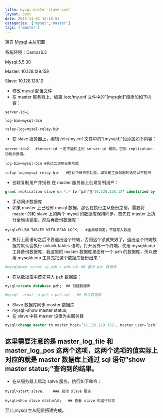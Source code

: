 ```yaml
---
title: mysql-master-slave-conf
layout: post
date: 2015-11-01 18:18:53
categories: ['mysql','master']
tags: ['master']
---
```

转自 [Mysql 主从配置](http://www.pengzihe.com/?p=186)

系统环境：Centos6.5

Mysql:5.5.30

Master: 10.128.129.159

Slave: 10.128.128.12

- 修改 mysql 配置文件
 - 在 master 服务器上，编辑 /etc/my.cnf 文件中的”[mysqld]”段添加如下内容：
```
server-id=1

log-bin=mysql-bin

relay-log=mysql-relay-bin
```
 - 在 slave 服务器上，编辑 /etc/my.cnf 文件中的”[mysqld]”段添加如下内容：
```
server-id=2   #server-id 一定不能和主的 server-id 相同，否则 replication 功能会报错。

log-bin=mysql-bin #启动二进制日志功能

relay-log=mysql-relay-bin   #启动中继日志功能，如果是主服务器的话可以不启用
```
- 创建复制用户并授权
 在 master 服务器上创建复制用户：
```sql
grant replication slave on *.* to ‘pzh’@’10.128.128.12’ identified by ‘123456’;
```

- 手动同步数据库
 - 如果 master 上已经有 mysql 数据，那么在执行主从备份之前，需要将 master 的和 slave 上的两个 mysql 的数据库保持同步，首先在 master 上执行全局读锁定，然后再备份数据库：
```mysql
mysql>FLUSH TABLES WITH READ LOCK;   #全局读锁定，不能写入数据
```
 - 执行上面语句之后不要退出这个终端，否则这个锁就失效了，退出这个终端数据库默认会执行 unlock tables 语句。打开另外一个终端，使用 mysqldump 工具备份数据库，我这里的 master 数据库里面有一个 pzh 的数据库，所以使用 mysqldump 工具先把这个数据库备份出来：
```bash
#mysqldump –uroot –p pzh > pzh.sql ## 备份 pzh 数据库
```

 - 在从数据库中首先导入 pzh 数据库：
```sql
mysql>create database pzh;  ## 创建数据库
```
```bash
#mysql –uroot –p pzh < pzh.sql   ## 导入数据库
```

- Slave 数据库同步 master 数据库
 - mysql>show master status;
 - 在 slave 中将 master 设置为主服务器
```sql
mysql>change master to master_host=’10.128.129.159′, master_user=’pzh’,   master_password=’123456′,master_log_file=’mysql-bin.000006′, master_log_pos=360;
```
## 这里需要注意的是 master_log_file 和 master_log_pos 这两个选项，这两个选项的值实际上对应的就是 master 数据库上通过 sql 语句”show master status;”查询到的结果。

 - 在从服务器上启动 salve 服务，执行如下命令：
```mysql
mysql>start slave;    ### 启动 slave 服务

mysql>show slave status\G;   ## 查看 slave 的运行状态
```
至此,mysql 主从配置搭建完成。
